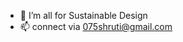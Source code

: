 
- 👀 I’m all for Sustainable Design
- 📫 connect via 075shruti@gmail.com

<!---
LodhShruti/LodhShruti is a ✨ special ✨ repository because its `README.md` (this file) appears on your GitHub profile.
You can click the Preview link to take a look at your changes.
--->
